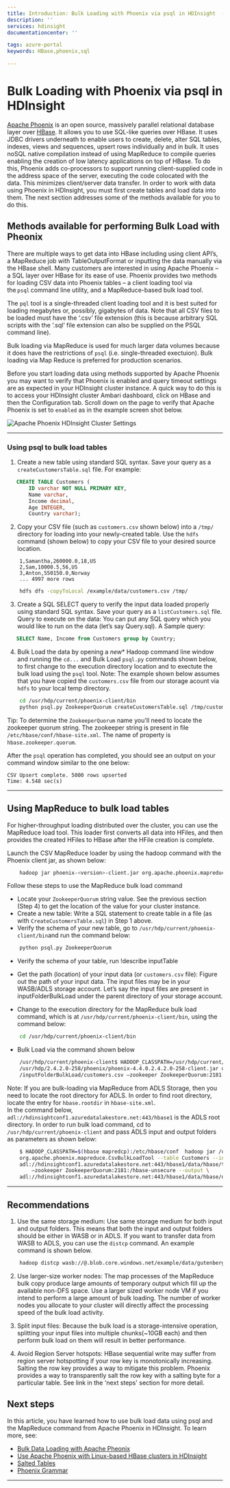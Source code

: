 ```yaml
---
title: Introduction: Bulk Loading with Phoenix via psql in HDInsight  - Azure HDInsight | Microsoft Docs
description: ''
services: hdinsight
documentationcenter: ''

tags: azure-portal
keywords: HBase,phoenix,sql

---
```

# Bulk Loading with Phoenix via psql in HDInsight

[Apache Phoenix](http://phoenix.apache.org/) is an open source, massively parallel relational database layer over [HBase](hdinsight-hbase-overview). It allows you to use SQL-like queries over HBase. It uses JDBC drivers underneath to enable users to create, delete, alter SQL tables, indexes, views and sequences, upsert rows individually and in bulk. It uses noSQL native compilation instead of using MapReduce to compile queries enabling the creation of low latency applications on top of HBase. To do this, Phoenix adds co-processors to support running client-supplied code in the address space of the server, executing the code colocated with the data. This minimizes client/server data transfer.  In order to work with data using Phoenix in HDInsight, you must first create tables and load data into them.  The next section addresses some of the methods available for you to do this.

## Methods available for performing Bulk Load with Pheonix 

There are multiple ways to get data into HBase including using client API’s, a MapReduce job with TableOutputFormat or inputting the data manually via the HBase shell. Many customers are interested in using Apache Phoenix – a SQL layer over HBase for its ease of use.   Phoenix provides two methods for loading CSV data into Phoenix tables – a client loading tool via the `psql` command line utility, and a MapReduce-based bulk load tool.

The `pql` tool is a single-threaded client loading tool and it is best suited for loading megabytes or, possibly, gigabytes of data. Note that all CSV files to be loaded must have the ‘.csv’ file extension (this is because arbitrary SQL scripts with the ‘.sql’ file extension can also be supplied on the PSQL command line). 

Bulk loading via MapReduce is used for much larger data volumes because it does have the restrictions of `psql` (i.e. single-threaded exectuion).  Bulk loading via Map Reduce is preferred for production scenarios.

Before you start loading data using methods supported by Apache Phoenix you may want to verify that Phoenix is enabled and query timeout settings are as expected in your HDInsight cluster instance.  A quick way to do this is to access your HDInsight cluster Ambari dashboard, click on HBase and then the Configuration tab.  Scroll down on the page to verify that Apache Phoenix is set to `enabled` as in the example screen shot below.

![Apache Phoenix HDInsight Cluster Settings](./media/hdinsight-phoenix-psql/ambari-phoenix.png)

---

### Using psql to bulk load tables

1. Create a new table using standard SQL syntax.  Save your query as a `createCustomersTable.sql` file.  For example:

 ```sql
    CREATE TABLE Customers (
		ID varchar NOT NULL PRIMARY KEY,
		Name varchar,
		Income decimal,
		Age INTEGER,
		Country varchar);
```

2. Copy your CSV file (such as `customers.csv` shown below) into a `/tmp/` directory for loading into your newly-created table.  Use the `hdfs` command (shown below) to copy your CSV file to your desired source location.

```
    1,Samantha,260000.0,18,US
    2,Sam,10000.5,56,US
    3,Anton,550150.0,Norway
    ... 4997 more rows 
```

```bash
    hdfs dfs -copyToLocal /example/data/customers.csv /tmp/
```
3. Create a SQL SELECT query to verify the input data loaded properly using standard SQL syntax.  Save your query as a `listCustomers.sql` file.
Query to execute on the data: You can put any SQL query which you would like to run on the data (let’s say Query.sql). A Sample query:
 ```sql
    SELECT Name, Income from Customers group by Country;
```

4. Bulk Load the data by opening a *new** Hadoop command line window and running the `cd...` and Bulk Load `psql.py` commands shown below, to first change to the execution directory location and to exectute the bulk load using the `psql` tool.
Note: The example shown below assumes that you have copied the `customers.csv` file from our storage acount via `hdfs` to your local temp directory.

```bash
    cd /usr/hdp/current/phoenix-client/bin
    python psql.py ZookeeperQuorum createCustomersTable.sql /tmp/customers.csv listCustomers.sql
```

Tip: To determine the `ZookeeperQuorum` name you'll need to locate the zookeeper quorum string. The zookeeper string is present in file `/etc/hbase/conf/hbase-site.xml`. The name of property is `hbase.zookeeper.quorum`.

 After the `psql` operation has completed, you should see an output on your command window similar to the one below:

```
CSV Upsert complete. 5000 rows upserted
Time: 4.548 sec(s)
```
---

## Using MapReduce to bulk load tables

For higher-throughput loading distributed over the cluster, you can use the MapReduce load tool. This loader first converts all data into HFiles, and then provides the created HFiles to HBase after the HFile creation is complete.

Launch the CSV MapReduce loader by using the hadoop command with the Phoenix client jar, as shown below:
```bash
    hadoop jar phoenix-<version>-client.jar org.apache.phoenix.mapreduce.CsvBulkLoadTool --table CUSTOMERS --input /data/customers.csv
```

Follow these steps to use the MapReduce bulk load command

* Locate your `ZookeeperQuorum` string value. See the previous section (Step 4) to get the location of the value for your cluster instance.
* Create a new table: Write a SQL statement to create table in a file (as with `CreateCustomersTable.sql`) in Step 1 above.
* Verify the schema of your new table, go to `/usr/hdp/current/phoenix-client/bin`and run the command below:

```bash
    python psql.py ZookeeperQuorum
```

* Verify the schema of your table, run !describe inputTable

* Get the path (location) of your input data (or `customers.csv` file): Figure out the path of your input data. The input files may be in your WASB/ADLS storage account. Let’s say the input files are present in inputFolderBulkLoad under the parent directory of your storage account.
* Change to the execution directory for the MapReduce bulk load command, which is at `/usr/hdp/current/phoenix-client/bin`, using the command below:

```bash
    cd /usr/hdp/current/phoenix-client/bin
```

* Bulk Load via the command shown below

```bash
    /usr/hdp/current/phoenix-client$ HADOOP_CLASSPATH=/usr/hdp/current/hbase-client/lib/hbase-protocol.jar:/etc/hbase/conf hadoop jar \
    /usr/hdp/2.4.2.0-258/phoenix/phoenix-4.4.0.2.4.2.0-258-client.jar org.apache.phoenix.mapreduce.CsvBulkLoadTool --table Customers --input \
    /inputFolderBulkLoad/customers.csv –zookeeper ZookeeperQuorum:2181:/hbase-unsecure
```

Note: If you are bulk-loading via MapReduce from ADLS Storage, then you need to locate the root directory for ADLS. In order to find root directory, locate the entry for `hbase.rootdir` in `hbase-site.xml`. 			
In the command below, `adl://hdinsightconf1.azuredatalakestore.net:443/hbase1` is the ADLS root directory.
In order to run bulk load command, cd to `/usr/hdp/current/phoenix-client` and pass ADLS input and output folders as parameters as shown below:

```bash
    $ HADOOP_CLASSPATH=$(hbase mapredcp):/etc/hbase/conf  hadoop jar /usr/hdp/2.4.2.0-258/phoenix/phoenix-4.4.0.2.4.2.0-258-client.jar \
    org.apache.phoenix.mapreduce.CsvBulkLoadTool --table Customers --input \
    adl://hdinsightconf1.azuredatalakestore.net:443/hbase1/data/hbase/temp/input/customers.csv \
        –zookeeper ZookeeperQuorum:2181:/hbase-unsecure --output \
    adl://hdinsightconf1.azuredatalakestore.net:443/hbase1/data/hbase/output1
```


---

## Recommendations

1. Use the same storage medium:
Use same storage medium for both input and output folders. This means that both the input and output folders should be either in WASB or in ADLS.
If you want to transfer data from WASB to ADLS, you can use the `distcp` command. An example command is shown below.

```bash
    hadoop distcp wasb://@.blob.core.windows.net/example/data/gutenberg adl://.azuredatalakestore.net:443/myfolder
```

2. Use larger-size worker nodes:
The map processes of the MapReduce bulk copy produce large amounts of temporary output which fill up the available non-DFS space. Use a larger sized worker node VM if you intend to perform a large amount of bulk loading. The number of worker nodes you allocate to your cluster will directly affect the processing speed of the bulk load activity.

3. Split input files:
Because the bulk load is a storage-intensive operation, splitting your input files into multiple chunks(~10GB each) and then perform bulk load on them will result in better performance.

4. Avoid Region Server hotspots:
HBase sequential write may suffer from region server hotspotting if your row key is monotonically increasing. Salting the row key provides a way to mitigate this problem. Phoenix provides a way to transparently salt the row key with a salting byte for a particular table. See link in the 'next steps' section for more detail.

## Next steps
In this article, you have learned how to use bulk load data using psql and the MapReduce command from Apache Phoenix in HDInsight.  To learn more, see:

* [Bulk Data Loading with Apache Pheonix](http://phoenix.apache.org/bulk_dataload.html)
* [Use Apache Phoenix with Linux-based HBase clusters in HDInsight](hdinsight-hbase-phoenix-squirrel-linux)
* [Salted Tables](https://phoenix.apache.org/salted.html)
* [Phoenix Grammar](http://phoenix.apache.org/language/index.html)

----













